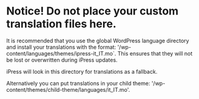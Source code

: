 # Notice! Do not place your custom translation files here.

It is recommended that you use the global WordPress language directory and install your translations with the format: '/wp-content/languages/themes/ipress-it_IT.mo`. 
This ensures that they will not be lost or overwritten during iPress updates.

iPress will look in this directory for translations as a fallback. 

Alternatively you can put translations in your child theme: '/wp-content/themes/child-theme/languages/it_IT.mo'.

